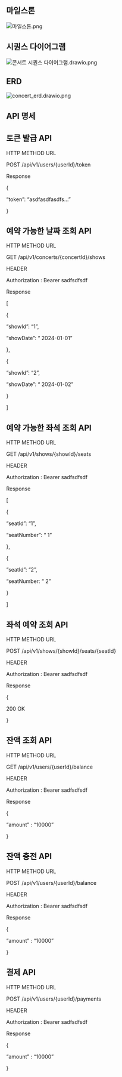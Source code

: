 ## 마일스톤
![마일스톤.png](..%2F%EB%A7%88%EC%9D%BC%EC%8A%A4%ED%86%A4.png)

## 시퀀스 다이어그램
![콘서트 시퀀스 다이어그램.drawio.png](..%2F%EC%BD%98%EC%84%9C%ED%8A%B8%20%EC%8B%9C%ED%80%80%EC%8A%A4%20%EB%8B%A4%EC%9D%B4%EC%96%B4%EA%B7%B8%EB%9E%A8.drawio.png)


## ERD
![concert_erd.drawio.png](..%2Fconcert_erd.drawio.png)

## API 명세

## 토큰 발급 API

HTTP METHOD  URL

POST /api/v1/users/{userId}/token

Response

{

“token”: “asdfasdfasdfs…”

}

## 예약 가능한 날짜 조회 API

HTTP METHOD  URL

GET /api/v1/concerts/{concertId}/shows

HEADER

Authorization : Bearer sadfsdfsdf

Response

[

{

“showId”: “1”,

“showDate”: “ 2024-01-01”

},

{

“showId”: “2”,

“showDate”: “ 2024-01-02”

}

]

## 예약 가능한 좌석 조회 API

HTTP METHOD  URL

GET /api/v1/shows/{showId}/seats

HEADER

Authorization : Bearer sadfsdfsdf

Response

[

{

“seatId”: “1”,

“seatNumber”: “ 1”

},

{

“seatId”: “2”,

“seatNumber: “ 2”

}

]

## 좌석 예약 조회 API

HTTP METHOD  URL

POST /api/v1/shows/{showId}/seats/{seatId}

HEADER

Authorization : Bearer sadfsdfsdf

Response

{

200 OK

}

## 잔액 조회 API

HTTP METHOD  URL

GET /api/v1/users/{userId}/balance

HEADER

Authorization : Bearer sadfsdfsdf

Response

{

“amount” : “10000”

}

## 잔액 충전 API

HTTP METHOD  URL

POST /api/v1/users/{userId}/balance

HEADER

Authorization : Bearer sadfsdfsdf

Response

{

“amount” : “10000”

}

## 결제  API

HTTP METHOD  URL

POST /api/v1/users/{userId}/payments

HEADER

Authorization : Bearer sadfsdfsdf

Response

{

“amount” : “10000”

}